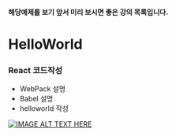 #### 해당예제를 보기 앞서 미리 보시면 좋은 강의 목록입니다.

HelloWorld
=================================================================

### React 코드작성
- WebPack 설명
- Babel 설명
- helloworld 작성

[![IMAGE ALT TEXT HERE](http://img.youtube.com/vi/fISs08P6eMc/0.jpg)](https://www.youtube.com/watch?v=Op0EE8v7qEs&list=PL9FpF_z-xR_E4rxYMMZx5cOpwaiwCzWUH&index=5)

